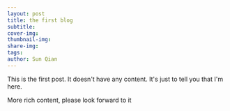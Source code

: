 ```yaml
---
layout: post
title: the first blog
subtitle: 
cover-img: 
thumbnail-img: 
share-img: 
tags: 
author: Sun Qian
---
```

This is the first post. It doesn't have any content. It's just to tell you that I'm here.
<p>
More rich content, please look forward to it
</p>